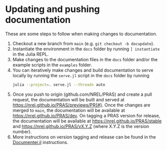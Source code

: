 # Updating and pushing documentation

These are some steps to follow when making changes to documentation.
1. Checkout a new branch from `main` (e.g. `git checkout -b docupdate`).
2. Instantiate the environment in the `docs` folder by running `] instantiate` in the Julia REPL.
3. Make changes to the documentation files in the `docs` folder and/or the example scripts in the `examples` folder.
4. You can iteratively make changes and build documentation to serve locally by running the `serve.jl` script in the `docs` folder by running
    ```bash
    julia --project=. serve.jl --threads auto
    ```
5. Once you push to origin (github.com/NREL/PRAS) and create a pull request, the documentation will be built and served at https://nrel.github.io/PRAS/previews/PR{#}. Once the changes are merged to `main`, the documentation will be available at https://nrel.github.io/PRAS/dev. On tagging a PRAS version for release, the documentation will be available at https://nrel.github.io/PRAS/stable and https://nrel.github.io/PRAS/vX.Y.Z (where X.Y.Z is the version number).
6. More instructions on version tagging and release can be found in the [Documenter.jl](https://documenter.juliadocs.org/stable/man/hosting/#Documentation-Versions) instructions.